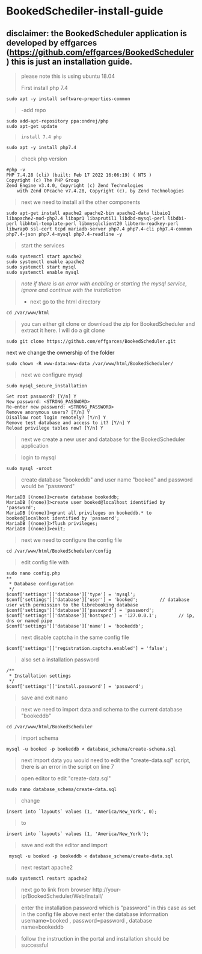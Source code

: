 
# BookedSchediler-install-guide
disclaimer: the BookedScheduler application is developed by effgarces (https://github.com/effgarces/BookedScheduler) this is just an installation guide.
----------------------------------------

> please note this is using ubuntu 18.04
> 
> First install php 7.4

    sudo apt -y install software-properties-common

> -add repo

    sudo add-apt-repository ppa:ondrej/php
    sudo apt-get update
   

>     install 7.4 php

    sudo apt -y install php7.4

> check php version

    #php -v
    PHP 7.4.28 (cli) (built: Feb 17 2022 16:06:19) ( NTS )
    Copyright (c) The PHP Group
    Zend Engine v3.4.0, Copyright (c) Zend Technologies
        with Zend OPcache v7.4.28, Copyright (c), by Zend Technologies

> next we need to install all the other components

    sudo apt-get install apache2 apache2-bin apache2-data libaio1 libapache2-mod-php7.4 libapr1 libaprutil1 libdbd-mysql-perl libdbi-perl libhtml-template-perl libmysqlclient20 libterm-readkey-perl libwrap0 ssl-cert tcpd mariadb-server php7.4 php7.4-cli php7.4-common php7.4-json php7.4-mysql php7.4-readline -y

>start the services 
    
    sudo systemctl start apache2
    sudo systemctl enable apache2
    sudo systemctl start mysql
    sudo systemctl enable mysql 



> *note if there is an error with enabling or starting the mysql service,*
> *ignore and continue with the installation*
> 
> - next go to the html directory

    cd /var/www/html

> you can either git clone or download the zip for BookedScheduler and
> extract it here. I will do a git clone

    sudo git clone https://github.com/effgarces/BookedScheduler.git

next we change the ownership of the folder

    sudo chown -R www-data:www-data /var/www/html/BookedScheduler/

> next we configure mysql

    sudo mysql_secure_installation

    Set root password? [Y/n] Y
    New password: <STRONG_PASSWORD>
    Re-enter new password: <STRONG_PASSWORD>
    Remove anonymous users? [Y/n] Y
    Disallow root login remotely? [Y/n] Y
    Remove test database and access to it? [Y/n] Y
    Reload privilege tables now? [Y/n] Y

> next we create a new user and database for the BookedScheduler
> application

> login to mysql

    sudo mysql -uroot
>create database "bookeddb" and user name "booked" and password would be "password"

    MariaDB [(none)]>create database bookeddb;
    MariaDB [(none)]>create user booked@localhost identified by 'password';
    MariaDB [(none)]>grant all privileges on bookeddb.* to booked@localhost identified by 'password';
    MariaDB [(none)]>flush privileges;
    MariaDB [(none)]>exit;

> next we need to configure the config file

    cd /var/www/html/BookedScheduler/config
>edit config file with

    sudo nano config.php
    **
     * Database configuration
     */
    $conf['settings']['database']['type'] = 'mysql';
    $conf['settings']['database']['user'] = 'booked';        // database user with permission to the librebooking database
    $conf['settings']['database']['password'] = 'password';
    $conf['settings']['database']['hostspec'] = '127.0.0.1';        // ip, dns or named pipe
    $conf['settings']['database']['name'] = 'bookeddb';
>next disable captcha in the same config file

    $conf['settings']['registration.captcha.enabled'] = 'false';
>also set a installation password 

    /**
     * Installation settings
     */
    $conf['settings']['install.password'] = 'password';

>save and exit nano

>next we need to import data and schema to the current database "bookeddb"

    cd /var/www/html/BookedScheduler
>import schema

    mysql -u booked -p bookeddb < database_schema/create-schema.sql

>next import data
you would need to edit the "create-data.sql" script, there is an error in the script on line 7

>open editor to edit "create-data.sql" 

    sudo nano database_schema/create-data.sql
>change 

    insert into `layouts` values (1, 'America/New_York', 0);
>to

    insert into `layouts` values (1, 'America/New_York');

> save and exit the editor and import

  

     mysql -u booked -p bookeddb < database_schema/create-data.sql
    
>next restart apache2

    sudo systemctl restart apache2
>next go to link from browser
http://your-ip/BookedScheduler/Web/install/

>enter the installation password which is "password" in this case as set in the config file above 
next enter the database information username=booked , password=password , database name=bookeddb

>follow the instruction in the portal and installation should be successful 
